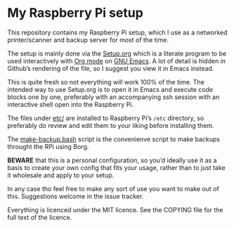 # My Raspberry Pi setup

This repository contains my Raspberry Pi setup, which I use as a
networked printer/scanner and backup server for most of the time.

The setup is mainly done via the [Setup.org](./Setup.org) which is a
literate program to be used interactively with [Org
mode](https://orgmode.org) on [GNU Emacs](https://gnu.org/s/emacs). A
lot of detail is hidden in Github’s rendering of the file, so I
suggest you view it in Emacs instead.

This is quite fresh so not everything will work 100% of the time.  The
intended way to use Setup.org is to open it in Emacs and execute code
blocks one by one, preferably with an accompanying ssh session with an
interactive shell open into the Raspberry Pi.

The files under [etc/](./etc/) are installed to Raspberry Pi’s `/etc`
directory, so preferably do review and edit them to your liking before
installing them.

The [make-backup.bash](./scripts/make-backup.sh) script is the
convenienve script to make backups throught the RPi using Borg.

**BEWARE** that this is a personal configuration, so you’d ideally use
it as a basis to create your own config that fits your usage, rather
than to just take it wholesale and apply to your setup.

In any case tho feel free to make any sort of use you want to make out
of this.  Suggestions welcome in the issue tracker.

Everything is licenced under the MIT licence.  See the COPYING file
for the full text of the licence.
